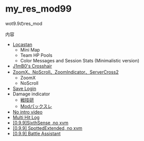 # my_res_mod99

wot9.9のres_mod

内容

- [Locastan](http://www.locastan.com/products.htm)
     - Mini Map
     - Team HP Pools
     - Color Messages and Session Stats (Minimalistic version)
- [J1mB0's Crosshair](http://forum.worldoftanks.eu/index.php?/topic/56831-099-j1mb0s-crosshair-mod-099-613-j1mb0s-xvm-config/)
- [ZoomX、NoScroll、ZoomIndicator、ServerCross2](http://forum.worldoftanks.ru/index.php?/topic/644719-/)
    - ZoomX
    - NoScroll
- [Save Login](http://forum.worldoftanks.asia/index.php?/topic/20548-gamers-mod-pack-for-97/)
- Damage indicator
     - [戦技研](http://www51.atwiki.jp/wot_sengiken/pages/190.html)
     - [Modパックスレ](https://www.mediafire.com/folder/24jyy62actj2k//wot_mod) 
- [No intro video](http://wot-shot.com/no_intro_video/)
- [Multi Hit Log](http://forum.worldoftanks.eu/index.php?/topic/413607-0981-multi-hit-log-v23-hitlog-inbattle-wn8-damage-log-no-xvm-required/)
- [[0.9.9]SixthSense ,no xvm](http://forum.worldoftanks.eu/index.php?/topic/358159-099sixthsense-no-xvm/)
- [[0.9.9] SpottedExtended, no xvm](http://forum.worldoftanks.eu/index.php?/topic/510979-099-spottedextended-no-xvm/)
- [[0.9.9] Battle Assistant](http://forum.worldoftanks.ru/index.php?/topic/1389614-099-battle-assistant-%D0%BD%D0%BE%D0%B2%D1%8B%D0%B5-%D0%B2%D0%BE%D0%B7%D0%BC%D0%BE%D0%B6%D0%BD%D0%BE%D1%81%D1%82%D0%B8-%D0%B2-%D0%B8%D0%B3%D1%80%D0%B5/)